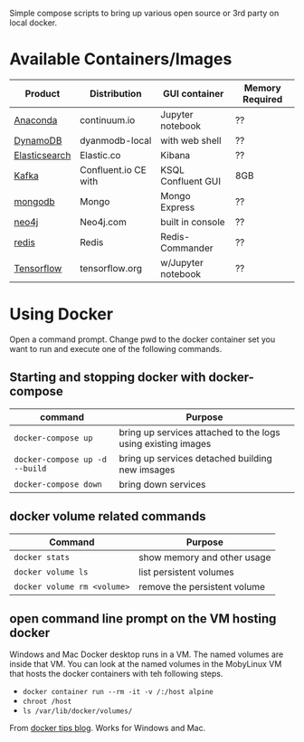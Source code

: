 Simple compose scripts to bring up various open source or 3rd party on local docker.

# Available Containers/Images
| Product                                  | Distribution         | GUI container      | Memory Required |
|------------------------------------------|----------------------|--------------------|-----------------|
| [Anaconda](anaconda/README.md)           | continuum.io         | Jupyter notebook   | ??   |
| [DynamoDB](dynamodb/README.md)           | dyanmodb-local       | with web shell     | ??   |
| [Elasticsearch](elasticsearch/README.md) | Elastic.co           | Kibana             | ??   |
| [Kafka](kafka-confluent/README.md)       | Confluent.io CE with | KSQL Confluent GUI | 8GB  |
| [mongodb](mongodb/README.md)             | Mongo                | Mongo Express      | ??   |
| [neo4j](neo4j/README.md)                 | Neo4j.com            | built in console   | ??   |
| [redis](https://redis.io/)               | Redis                | Redis-Commander    | ??   |
| [Tensorflow](tensforflow/README.md)      | tensorflow.org       | w/Jupyter notebook | ??   |

# Using Docker
Open a command prompt.  Change pwd to the docker container set you want to run and execute one of the following commands.

## Starting and stopping docker with docker-compose
| command                       | Purpose                                                      |
|-------------------------------|--------------------------------------------------------------|
| `docker-compose up`             | bring up services attached to the logs using existing images |
| `docker-compose up -d --build`  | bring up services detached building new imsages              |
| `docker-compose down`           | bring down services                                          | 

## docker volume related commands
| Command                   | Purpose                      |
|---------------------------|------------------------------|
| `docker stats`              | show memory and other usage  |
| `docker volume ls`          | list persistent volumes      |
| `docker volume rm <volume>` | remove the persistent volume |

## open command line prompt on the VM hosting docker
Windows and Mac Docker desktop runs in a VM.  The named volumes are inside that VM. You can look at the named volumes in the MobyLinux VM that hosts the docker containers with teh following steps. 
* `docker container run --rm -it -v /:/host alpine`
* `chroot /host`
* `ls /var/lib/docker/volumes/`

From [docker tips blog](https://nickjanetakis.com/blog/docker-tip-70-gain-access-to-the-mobylinux-vm-on-windows-or-macos). Works for Windows and Mac.